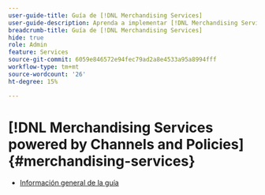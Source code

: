 ```yaml
---
user-guide-title: Guía de [!DNL Merchandising Services]
user-guide-description: Aprenda a implementar [!DNL Merchandising Services powered by Channels and Policies] para ofrecer catálogos de comercio flexibles y de alto rendimiento alineados con la estructura empresarial, las estrategias de comercialización y las experiencias de comercio sin encabezado.
breadcrumb-title: Guía de [!DNL Merchandising Services]
hide: true
role: Admin
feature: Services
source-git-commit: 6059e846572e94fec79ad2a8e4533a95a8994fff
workflow-type: tm+mt
source-wordcount: '26'
ht-degree: 15%

---
```


# [!DNL Merchandising Services powered by Channels and Policies] {#merchandising-services}

- [Información general de la guía](overview.md)

